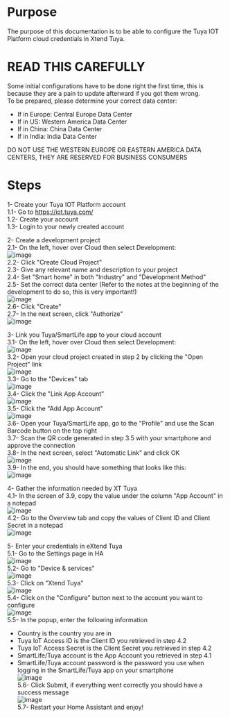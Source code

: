 # Purpose
The purpose of this documentation is to be able to configure the Tuya IOT Platform cloud credentials in Xtend Tuya.

# READ THIS CAREFULLY
Some initial configurations have to be done right the first time, this is because they are a pain to update afterward if you got them wrong.<br/>
To be prepared, please determine your correct data center:<br/>
- If in Europe: Central Europe Data Center<br/>
- If in US: Western America Data Center<br/>
- If in China: China Data Center<br/>
- If in India: India Data Center<br/>

DO NOT USE THE WESTERN EUROPE OR EASTERN AMERICA DATA CENTERS, THEY ARE RESERVED FOR BUSINESS CONSUMERS<br/>

# Steps
1- Create your Tuya IOT Platform account<br/>
1.1- Go to https://iot.tuya.com/<br/>
1.2- Create your account<br/>
1.3- Login to your newly created account<br/>

2- Create a development project<br/>
2.1- On the left, hover over Cloud then select Development:<br/>
![image](https://github.com/user-attachments/assets/daab8f84-20d6-4acc-8809-feec9c63113a)<br/>
2.2- Click "Create Cloud Project"<br/>
2.3- Give any relevant name and description to your project<br/>
2.4- Set "Smart home" in both "Industry" and "Development Method"<br/>
2.5- Set the correct data center (Refer to the notes at the beginning of the development to do so, this is very important!)<br/>
![image](https://github.com/user-attachments/assets/0459d8c2-a559-4665-b789-2f01b244c798)<br/>
2.6- Click "Create"<br/>
2.7- In the next screen, click "Authorize"<br/>
![image](https://github.com/user-attachments/assets/8908079f-13f1-4231-9af7-3def0633ef8a)<br/>

3- Link you Tuya/SmartLife app to your cloud account<br/>
3.1- On the left, hover over Cloud then select Development:<br/>
![image](https://github.com/user-attachments/assets/daab8f84-20d6-4acc-8809-feec9c63113a)<br/>
3.2- Open your cloud project created in step 2 by clicking the "Open Project" link<br/>
![image](https://github.com/user-attachments/assets/9d3abb65-392b-435a-a5cb-14afa15b4bba)<br/>
3.3- Go to the "Devices" tab<br/>
![image](https://github.com/user-attachments/assets/e34bb6e7-e525-4532-a150-3d977f69df4e)<br/>
3.4- Click the "Link App Account"<br/>
![image](https://github.com/user-attachments/assets/a6cf3c6f-2aea-4d55-a4ea-1bfa98b9aba9)<br/>
3.5- Click the "Add App Account"<br/>
![image](https://github.com/user-attachments/assets/ea2155ce-8d72-41fb-aaec-c0bf1019ee2f)<br/>
3.6- Open your Tuya/SmartLife app, go to the "Profile" and use the Scan Barcode button on the top right<br/>
3.7- Scan the QR code generated in step 3.5 with your smartphone and approve the connection<br/>
3.8- In the next screen, select "Automatic Link" and click OK<br/>
![image](https://github.com/user-attachments/assets/955971f3-d0f3-4112-adf6-f70150fc4bc4)<br/>
3.9- In the end, you should have something that looks like this:<br/>
![image](https://github.com/user-attachments/assets/e75c5da8-4523-40f9-98d6-3b1f97b0c1fa)<br/>

4- Gather the information needed by XT Tuya<br/>
4.1- In the screen of 3.9, copy the value under the column "App Account" in a notepad<br/>
![image](https://github.com/user-attachments/assets/43c8de07-890d-4b31-992a-c6b11d39d32f)<br/>
4.2- Go to the Overview tab and copy the values of Client ID and Client Secret in a notepad<br/>
![image](https://github.com/user-attachments/assets/20146f3b-36dd-43af-b283-c3e6d99f47cc)<br/>

5- Enter your credentials in eXtend Tuya<br/>
5.1- Go to the Settings page in HA<br/>
![image](https://github.com/user-attachments/assets/57ac6999-742b-4622-9ad2-7a9670ebd1f7)<br/>
5.2- Go to "Device & services"<br/>
![image](https://github.com/user-attachments/assets/aa3a20aa-ae0a-4341-9d9a-4ffed4e0c7a1)<br/>
5.3- Click on "Xtend Tuya"<br/>
![image](https://github.com/user-attachments/assets/462d302a-7154-4fc3-ada9-e766aa0b5d4b)<br/>
5.4- Click on the "Configure" button next to the account you want to configure<br/>
![image](https://github.com/user-attachments/assets/be1e0eec-3743-4f7c-8497-eabbd2992fcb)<br/>
5.5- In the popup, enter the following information<br/>
- Country is the country you are in<br/>
- Tuya IoT Access ID is the Client ID you retrieved in step 4.2<br/>
- Tuya IoT Access Secret is the Client Secret you retrieved in step 4.2<br/>
- SmartLife/Tuya account is the App Account you retrieved in step 4.1<br/>
- SmartLife/Tuya account password is the password you use when logging in the SmartLife/Tuya app on your smartphone<br/>
![image](https://github.com/user-attachments/assets/83f7ea9b-a96e-4569-b295-88cacc77dded)<br/>
5.6- Click Submit, if everything went correctly you should have a success message<br/>
![image](https://github.com/user-attachments/assets/21c042a9-025b-4a52-9f31-bc3e30d2ba26)<br/>
5.7- Restart your Home Assistant and enjoy!


